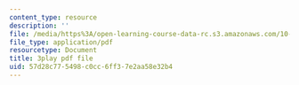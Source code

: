 ```yaml
---
content_type: resource
description: ''
file: /media/https%3A/open-learning-course-data-rc.s3.amazonaws.com/10-34-numerical-methods-applied-to-chemical-engineering-fall-2015/57d28c775498c0cc6ff37e2aa58e32b4_VMyJ_v3K0Tw.pdf
file_type: application/pdf
resourcetype: Document
title: 3play pdf file
uid: 57d28c77-5498-c0cc-6ff3-7e2aa58e32b4
---
```

